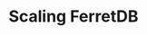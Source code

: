 ---
title: Scaling FerretDB
menu:
  docs_{{ .version }}:
    identifier: fr-scaling
    name: Scaling
    parent: fr-ferretdb-guides
    weight: 43
menu_name: docs_{{ .version }}
---